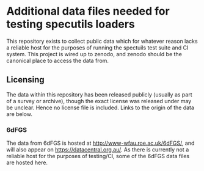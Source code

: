 # Additional data files needed for testing specutils loaders

This repository exists to collect public data which for whatever reason lacks a
reliable host for the purposes of running the spectuils test suite and CI
system. This project is wired up to zenodo, and zenodo should be the canonical
place to access the data from.

## Licensing

The data within this repository has been released publicly (usually as part of a
survey or archive), though the exact license was released under may be unclear.
Hence no license file is included. Links to the origin of the data are below.

### 6dFGS

The data from 6dFGS is hosted at http://www-wfau.roe.ac.uk/6dFGS/, and will also
appear on https://datacentral.org.au/. As there is currently not a reliable
host for the purposes of testing/CI, some of the 6dFGS data files are hosted
here.
